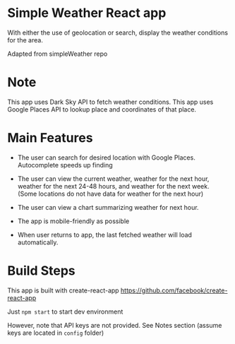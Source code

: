 # Simple Weather React app
With either the use of geolocation or search, display the weather conditions for the area. 

Adapted from simpleWeather repo

# Note
This app uses Dark Sky API to fetch weather conditions. 
This app uses Google Places API to lookup place and coordinates of that place.

# Main Features
- The user can search for desired location with Google Places. Autocomplete speeds up finding
- The user can view the current weather, weather for the next hour, weather for the next 24-48 hours, and weather for the next week. 
(Some locations do not have data for weather for the next hour)

- The user can view a chart summarizing weather for next hour. 
- The app is mobile-friendly as possible
- When user returns to app, the last fetched weather will load automatically. 

# Build Steps
This app is built with create-react-app https://github.com/facebook/create-react-app

Just ```npm start``` to start dev environment 

However, note that API keys are not provided. See Notes section (assume keys are located in ```config``` folder)